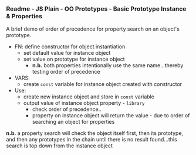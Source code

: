 ### Readme - JS Plain - OO Prototypes - Basic Prototype Instance & Properties

A brief demo of order of precedence for property search on an object's prototype.

  * FN: define constructor for object instantiation
    * set default value for instance object
    * set value on prototype for instance object
      * **n.b.** both properties intentionally use the same name...thereby testing order of precedence
  * VARS:
    * create `const` variable for instance object created with constructor
  * Use:
    * create new instance object and store in `const` variable
    * output value of instance object property - `library`
      * check order of precedence..
      * property on instance object will return the value - due to order of searching an object for properties

**n.b.** a property search will check the object itself first, then its prototype, and then any prototypes in the chain until there is no result found...this search is top down from the instance object
